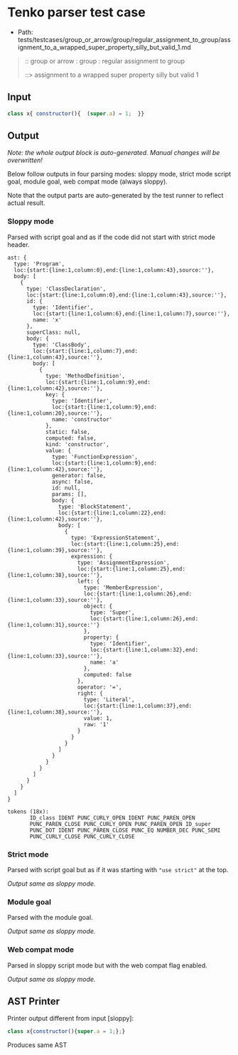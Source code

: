# Tenko parser test case

- Path: tests/testcases/group_or_arrow/group/regular_assignment_to_group/assignment_to_a_wrapped_super_property_silly_but_valid_1.md

> :: group or arrow : group : regular assignment to group
>
> ::> assignment to a wrapped super property silly but valid 1

## Input

`````js
class x{ constructor(){  (super.a) = 1;  }}
`````

## Output

_Note: the whole output block is auto-generated. Manual changes will be overwritten!_

Below follow outputs in four parsing modes: sloppy mode, strict mode script goal, module goal, web compat mode (always sloppy).

Note that the output parts are auto-generated by the test runner to reflect actual result.

### Sloppy mode

Parsed with script goal and as if the code did not start with strict mode header.

`````
ast: {
  type: 'Program',
  loc:{start:{line:1,column:0},end:{line:1,column:43},source:''},
  body: [
    {
      type: 'ClassDeclaration',
      loc:{start:{line:1,column:0},end:{line:1,column:43},source:''},
      id: {
        type: 'Identifier',
        loc:{start:{line:1,column:6},end:{line:1,column:7},source:''},
        name: 'x'
      },
      superClass: null,
      body: {
        type: 'ClassBody',
        loc:{start:{line:1,column:7},end:{line:1,column:43},source:''},
        body: [
          {
            type: 'MethodDefinition',
            loc:{start:{line:1,column:9},end:{line:1,column:42},source:''},
            key: {
              type: 'Identifier',
              loc:{start:{line:1,column:9},end:{line:1,column:20},source:''},
              name: 'constructor'
            },
            static: false,
            computed: false,
            kind: 'constructor',
            value: {
              type: 'FunctionExpression',
              loc:{start:{line:1,column:9},end:{line:1,column:42},source:''},
              generator: false,
              async: false,
              id: null,
              params: [],
              body: {
                type: 'BlockStatement',
                loc:{start:{line:1,column:22},end:{line:1,column:42},source:''},
                body: [
                  {
                    type: 'ExpressionStatement',
                    loc:{start:{line:1,column:25},end:{line:1,column:39},source:''},
                    expression: {
                      type: 'AssignmentExpression',
                      loc:{start:{line:1,column:25},end:{line:1,column:38},source:''},
                      left: {
                        type: 'MemberExpression',
                        loc:{start:{line:1,column:26},end:{line:1,column:33},source:''},
                        object: {
                          type: 'Super',
                          loc:{start:{line:1,column:26},end:{line:1,column:31},source:''}
                        },
                        property: {
                          type: 'Identifier',
                          loc:{start:{line:1,column:32},end:{line:1,column:33},source:''},
                          name: 'a'
                        },
                        computed: false
                      },
                      operator: '=',
                      right: {
                        type: 'Literal',
                        loc:{start:{line:1,column:37},end:{line:1,column:38},source:''},
                        value: 1,
                        raw: '1'
                      }
                    }
                  }
                ]
              }
            }
          }
        ]
      }
    }
  ]
}

tokens (18x):
       ID_class IDENT PUNC_CURLY_OPEN IDENT PUNC_PAREN_OPEN
       PUNC_PAREN_CLOSE PUNC_CURLY_OPEN PUNC_PAREN_OPEN ID_super
       PUNC_DOT IDENT PUNC_PAREN_CLOSE PUNC_EQ NUMBER_DEC PUNC_SEMI
       PUNC_CURLY_CLOSE PUNC_CURLY_CLOSE
`````

### Strict mode

Parsed with script goal but as if it was starting with `"use strict"` at the top.

_Output same as sloppy mode._

### Module goal

Parsed with the module goal.

_Output same as sloppy mode._

### Web compat mode

Parsed in sloppy script mode but with the web compat flag enabled.

_Output same as sloppy mode._

## AST Printer

Printer output different from input [sloppy]:

````js
class x{constructor(){super.a = 1;};}
````

Produces same AST
